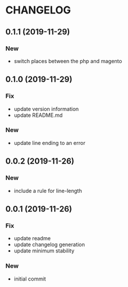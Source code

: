CHANGELOG
=========

## 0.1.1 (2019-11-29)

### New

* switch places between the php and magento


## 0.1.0 (2019-11-29)

### Fix

* update version information
* update README.md

### New

* update line ending to an error


## 0.0.2 (2019-11-26)

### New

* include a rule for line-length


## 0.0.1 (2019-11-26)

### Fix

* update readme
* update changelog generation
* update minimum stability

### New

* initial commit

